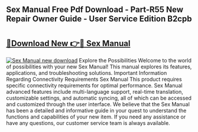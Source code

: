 ## Sex Manual Free Pdf Download - Part-R55 New Repair Owner Guide - User Service Edition B2cpb

# <h2><a href="http://cf11175.oget.top/?id=Sex+Manual">🔗Download New 👉🔴 Sex Manual</a></h2>

[![Sex Manual new download](https://i.imgur.com/5g1atiW.png)](http://cf11175.oget.top/?id=Sex+Manual)
Explore the Possibilities Welcome to the world of possibilities with your new Sex Manual! This manual explores its features, applications, and troubleshooting solutions. Important Information Regarding Connectivity Requirements Sex Manual This product requires specific connectivity requirements for optimal performance. Sex Manual advanced features include multi-language support, real-time translation, customizable settings, and automatic syncing, all of which can be accessed and customized through the user interface. We believe that the Sex Manual has been a detailed and informative guide in your quest to understand the functions and capabilities of your new item. If you need any assistance or have any questions, our customer service team is always available.
